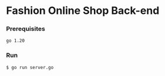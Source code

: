 # Fashion Online Shop Back-end
### Prerequisites
```
go 1.20

```
### Run
```shell script
$ go run server.go 
```
